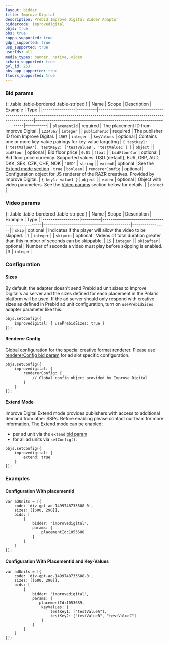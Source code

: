 ```yaml
---
layout: bidder
title: Improve Digital
description: Prebid Improve Digital Bidder Adaptor
biddercode: improvedigital
pbjs: true
pbs: true
coppa_supported: true
gdpr_supported: true
usp_supported: true
userIds: all
media_types: banner, native, video
schain_supported: true
gvl_id: 253
pbs_app_supported: true
floors_supported: true
---
```


<a name="improvedigital-params"></a>

### Bid params

{: .table .table-bordered .table-striped }
| Name           | Scope    | Description                                                                                                                | Example                                                                | Type      |
|----------------|----------|----------------------------------------------------------------------------------------------------------------------------|------------------------------------------------------------------------|-----------|
| `placementId`  | required | The placement ID from Improve Digital.                                                                                     | `1234567`                                                              | `integer` |
| `publisherId`  | required | The publisher ID from Improve Digital.                                                                                     | `4567`                                                              | `integer` |
| `keyValues`    | optional | Contains one or more key-value pairings for key-value targeting                                                            | `{ testKey1: ['testValueA'], testKey2: ['testValueB', 'testValueC'] }` | `object`  |
| `bidFloor`  | optional | Bid floor price | `0.01` | `float` |
| `bidFloorCur`  | optional | Bid floor price currency. Supported values: USD (default), EUR, GBP, AUD, DKK, SEK, CZK, CHF, NOK | `'USD'` | `string` |
| `extend`  | optional | See the [Extend mode section](#improvedigital-extend)  | `true` | `boolean` |
| `rendererConfig`  | optional | Configuration object for JS renderer of the RAZR creatives. Provided by Improve Digital.  | `{ key1: value1 }` | `object` |
| `video`    | optional | Object with video parameters. See the [Video params](#improvedigital-video) section below for details. | | `object` |

<a name="improvedigital-video"></a>

### Video params

{: .table .table-bordered .table-striped }
| Name             | Scope    | Description                                    | Example                                   | Type            |
|------------------|----------|------------------------------------------------|-------------------------------------------|-----------------|
| `skip`           | optional | Indicates if the player will allow the video to be skipped. | `1` | `integer` |
| `skipmin`        | optional | Videos of total duration greater than this number of seconds can be skippable. | `15` | `integer` |
| `skipafter`      | optional | Number of seconds a video must play before skipping is enabled. | `5` | `integer` |

### Configuration

<a name="improvedigital-sizes"></a>

#### Sizes

By default, the adapter doesn't send Prebid ad unit sizes to Improve Digital's ad server and the sizes defined for each placement in the Polaris platform will be used. If the ad server should only respond with creative sizes as defined in Prebid ad unit configuration, turn on `usePrebidSizes` adapter parameter like this:
```
pbjs.setConfig({
    improvedigital: { usePrebidSizes: true }
});
```

<a name="improvedigital-renderer"></a>

#### Renderer Config

Global configuration for the special creative format renderer. Please use [rendererConfig bid param](#improvedigital-params) for ad slot specific configuration.

```
pbjs.setConfig({
    improvedigital: {
        rendererConfig: {
            // Global config object provided by Improve Digital
        }
    }
});
```

<a name="improvedigital-extend"></a>

#### Extend Mode

Improve Digital Extend mode provides publishers with access to additional demand from other SSPs. Before enabling please contact our team for more information.
The Extend mode can be enabled:
* per ad unit via the `extend` [bid param](#improvedigital-params)
* for all ad units via `setConfig()`:

```
pbjs.setConfig({
    improvedigital: {
        extend: true
    }
});
```

<a name="improvedigital-examples" />

### Examples

#### Configuration With placementId

    var adUnits = [{
        code: 'div-gpt-ad-1499748733608-0',
        sizes: [[600, 290]],
        bids: [
            {
                bidder: 'improvedigital',
                params: {
                    placementId:1053688
                }
            }
        ]
    }];

#### Configuration With PlacementId and Key-Values

    var adUnits = [{
        code: 'div-gpt-ad-1499748733608-0',
        sizes: [[600, 290]],
        bids: [
            {
                bidder: 'improvedigital',
                params: {
                   placementId:1053689,
                    keyValues: {
                        testKey1: ["testValueA"],
                        testKey2: ["testValueB", "testValueC"]
                    }
                }
            }
        ]
    }];
